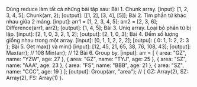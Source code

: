 Dùng reduce làm tất cả những bài tập sau:
Bài 1. Chunk array.
    [input]: [1, 2, 3, 4, 5];
    Chunk(arr, 2);
    [output]: [[1, 2], [3, 4], [5]];
Bài 2. Tìm phần tử khác nhau giữa 2 mảng.
    [input]: arr1 = [1, 2, 3, 4, 5];
             arr2 = [2, 3, 6];
    Difference(arr1, arr2);
    [output]: [1, 4, 5];
Bài 3. Uniq array. Loại bỏ phần tử bị lặp.
    [input]: [2, 1, 0, 3, 2, 1, 2];
    [output]: [2, 1, 0, 3];
Bài 4. Đếm số lượng giống nhau trong một array.
    [input]: [0, 1, 1, 2, 2, 2];
    [outpu]: { 0: 1, 1: 2, 2: 3 };
Bài 5. Get max() và min()
    [input]: [12, 45, 21, 65, 38, 76, 108, 43];
    [output]: Max(arr); // 108
              Min(arr); // 12
Bài 6. Group by.
    [input]: arr = [
                { area: "GZ", name: "YZW", age: 27 },
                { area: "GZ", name: "TYJ", age: 25 },
                { area: "SZ", name: "AAA", age: 23 },
                { area: "FS", name: "BBB", age: 21 },
                { area: "SZ", name: "CCC", age: 19 }
            ];
    [output]: Group(arr, "area"); // { GZ: Array(2), SZ: Array(2), FS: Array(1) }.
